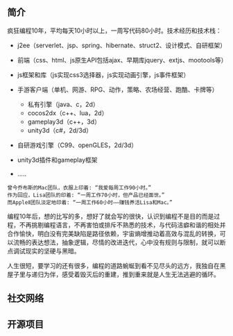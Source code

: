 ## 简介

疯狂编程10年，平均每天10小时以上，一周写代码80小时。技术经历和技术栈：

* j2ee（serverlet、jsp、spring、hibernate、struct2、设计模式、自研框架）
* 前端（css、html、js原生API包括ajax、早期库jquery、extjs、mootools等）
* js框架和库（js实现css3选择器，js实现动画引擎，js事件框架）
* 手游客户端（单机、网游、RPG、动作，策略、农场经营、跑酷、卡牌等）
  * 私有引擎（java、c，2d）
  * cocos2dx（c++、lua，2d）
  * gameplay3d（c++，3d）
  * unity3d（c#，2d/3d）
  
* 自研游戏引擎（C99、openGLES，2d/3d）
* unity3d插件和gameplay框架
* .....

```
曾今乔布斯的Mac团队，衣服上印着: “我爱每周工作90小时。”    
作为回应，Lisa团队的印着: “一周工作70小时，但产品已经面世。”    
而AppleⅡ团队淡定地印着: “一周工作60小时——赚钱养活Lisa和Mac。”
```

编程10年后，想的比写的多，想好了就会写的很快，认识到编程不是目的而是过程，不再挑剔编程语言，不再害怕或排斥不熟悉的技术，与代码洁癖和谐的相处并合作愉快，明白没有完美缺陷是路径依赖，宇宙熵增推动着高效与混乱的转换，可以流畅的表达想法，抽象逻辑，尽情的改进迭代，心中没有规则与限制，就可以断点调试现实的坚硬与黑暗。

人生很短，要学习的还有很多，编程的道路蜿蜒到看不见尽头的远方，我独自在黑屋子里与递归为伴，感受着毁灭后的重建，推到重来就是人生无法逃避的循环。

## 社交网络


## 开源项目


 
